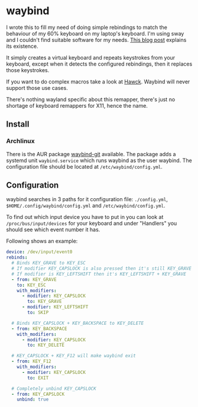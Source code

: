 # waybind

I wrote this to fill my need of doing simple rebindings to match the behaviour of my 60% keyboard on my laptop's keyboard. I'm using sway and I couldn't find suitable software for my needs. [This blog post](https://www.codedbearder.com/posts/writing-keyboard-remapper-wayland/) explains its existence.

It simply creates a virtual keyboard and repeats keystrokes from your keyboard, except when it detects the configured rebindings, then it replaces those keystrokes.

If you want to do complex macros take a look at [Hawck](https://github.com/snyball/Hawck). Waybind will never support those use cases.

There's nothing wayland specific about this remapper, there's just no shortage of keyboard remappers for X11, hence the name.

## Install
### Archlinux
There is the AUR package [waybind-git](https://aur.archlinux.org/packages/waybind-git/) available.
The package adds a systemd unit `waybind.service` which runs waybind as the user waybind.
The configuration file should be located at `/etc/waybind/config.yml`.

## Configuration
waybind searches in 3 paths for it configuration file: `./config.yml`, `$HOME/.config/waybind/config.yml` and `/etc/waybind/config.yml`.

To find out which input device you have to put in you can look at `/proc/bus/input/devices` for your keyboard and under "Handlers" you should see which event number it has.

Following shows an example:
```yaml
device: /dev/input/event0
rebinds:
  # Binds KEY_GRAVE to KEY_ESC
  # If modifier KEY_CAPSLOCK is also pressed then it's still KEY_GRAVE but KEY_CAPSLOCK is removed
  # If modifier is KEY_LEFTSHIFT then it's KEY_LEFTSHIFT + KEY_GRAVE
  - from: KEY_GRAVE
    to: KEY_ESC
    with_modifiers:
      - modifier: KEY_CAPSLOCK
        to: KEY_GRAVE
      - modifier: KEY_LEFTSHIFT
        to: SKIP

  # Binds KEY_CAPSLOCK + KEY_BACKSPACE to KEY_DELETE
  - from: KEY_BACKSPACE
    with_modifiers:
      - modifier: KEY_CAPSLOCK
        to: KEY_DELETE

  # KEY_CAPSLOCK + KEY_F12 will make waybind exit
  - from: KEY_F12
    with_modifiers:
      - modifier: KEY_CAPSLOCK
        to: EXIT

  # Completely unbind KEY_CAPSLOCK
  - from: KEY_CAPSLOCK
    unbind: true
``` 
